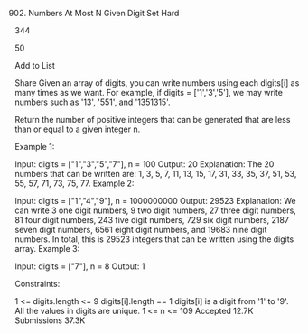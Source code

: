 902. Numbers At Most N Given Digit Set
Hard

344

50

Add to List

Share
Given an array of digits, you can write numbers using each digits[i] as many times as we want.  For example, if digits = ['1','3','5'], we may write numbers such as '13', '551', and '1351315'.

Return the number of positive integers that can be generated that are less than or equal to a given integer n.



Example 1:

Input: digits = ["1","3","5","7"], n = 100
Output: 20
Explanation:
The 20 numbers that can be written are:
1, 3, 5, 7, 11, 13, 15, 17, 31, 33, 35, 37, 51, 53, 55, 57, 71, 73, 75, 77.
Example 2:

Input: digits = ["1","4","9"], n = 1000000000
Output: 29523
Explanation:
We can write 3 one digit numbers, 9 two digit numbers, 27 three digit numbers,
81 four digit numbers, 243 five digit numbers, 729 six digit numbers,
2187 seven digit numbers, 6561 eight digit numbers, and 19683 nine digit numbers.
In total, this is 29523 integers that can be written using the digits array.
Example 3:

Input: digits = ["7"], n = 8
Output: 1


Constraints:

1 <= digits.length <= 9
digits[i].length == 1
digits[i] is a digit from '1' to '9'.
All the values in digits are unique.
1 <= n <= 109
Accepted
12.7K
Submissions
37.3K
